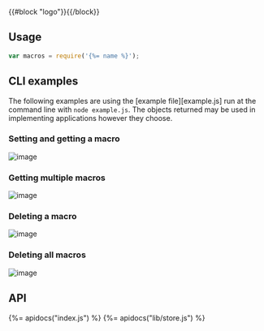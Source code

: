 {{#block "logo"}}{{/block}}
## Usage

```js
var macros = require('{%= name %}');
```

## CLI examples

The following examples are using the [example file][example.js] run at the command line with `node example.js`.
The objects returned may be used in implementing applications however they choose.

### Setting and getting a macro
 
![image](https://cloud.githubusercontent.com/assets/995160/17576116/6b11e06e-5f3d-11e6-8019-6ad574c5fc16.png)

### Getting multiple macros

![image](https://cloud.githubusercontent.com/assets/995160/17576131/8940e558-5f3d-11e6-8a57-20bf52328fe0.png)

### Deleting a macro

![image](https://cloud.githubusercontent.com/assets/995160/17576151/aa2e14ac-5f3d-11e6-9a1f-2622264f1be2.png)

### Deleting all macros

![image](https://cloud.githubusercontent.com/assets/995160/17576156/bfdec8fa-5f3d-11e6-8947-2f4570b695ee.png)

## API
{%= apidocs("index.js") %}
{%= apidocs("lib/store.js") %}
